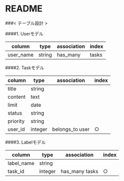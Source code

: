 # README

###< テーブル設計 >

####1. Userモデル

|column	  |type	 |association|index|
|---------|------|-----------|-----|
|user_name|string|has_many   |tasks|	
####2. Taskモデル

|column  |type   |association    |index|
|--------|-------|---------------|-----|
|title   |string |	             |     |
|content |text   |	             |     |
|limit	 |date	 |               |     |
|status	 |string |	             |     |
|priority|string |	             |     |
|user_id |integer|belongs_to user|  ○  |

####3. Labelモデル

|column	   |type	 |association	  |index|
|----------|-------|--------------|-----|
|label_name|string |		          |     |
|task_id	 |integer|has_many tasks|	 ○  |
